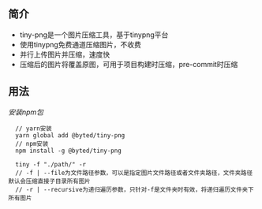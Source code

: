 ## 简介

* tiny-png是一个图片压缩工具，基于tinypng平台
* 使用tinypng免费通道压缩图片，不收费
* 并行上传图片并压缩，速度快
* 压缩后的图片将覆盖原图，可用于项目构建时压缩，pre-commit时压缩

## 用法
*安装npm包*
```wendang
  // yarn安装  
  yarn global add @byted/tiny-png
  // npm安装
  npm install -g @byted/tiny-png
```
```
  tiny -f "./path/" -r
  // -f | --file为文件路径参数，可以是指定图片文件路径或者文件夹路径，文件夹路径默认会压缩直接子目录所有图片
  // -r | --recursive为递归遍历参数，只针对-f是文件夹时有效，将递归遍历文件夹下所有图片
```